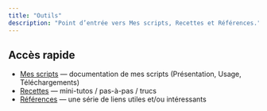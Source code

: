 ```yaml
---
title: "Outils"
description: "Point d’entrée vers Mes scripts, Recettes et Références."
---
```


## Accès rapide

- [Mes scripts](/mes-scripts/) — documentation de mes scripts (Présentation, Usage, Téléchargements)
- [Recettes](/recettes/) — mini-tutos / pas-à-pas / trucs
- [Références](/references/) — une série de liens utiles et/ou intéressants